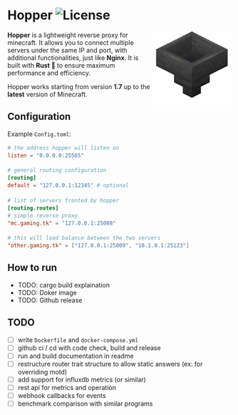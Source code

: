 # Hopper ![License](https://img.shields.io/github/license/BRA1L0R/hopper-rs?style=flat-square)

<img src="./.github/hopper.webp" align="right" width="180">

**Hopper** is a lightweight reverse proxy for minecraft. It allows you to connect multiple servers under the same IP and port, with additional functionalities, just like **Nginx**. It is built with **Rust 🦀** to ensure maximum performance and efficiency.

Hopper works starting from version **1.7** up to the **latest** version of Minecraft.

## Configuration

Example `Config.toml`:

```toml
# the address hopper will listen on
listen = "0.0.0.0:25565"

# general routing configuration
[routing]
default = "127.0.0.1:12345" # optional

# list of servers fronted by hopper
[routing.routes]
# simple reverse proxy
"mc.gaming.tk" = "127.0.0.1:25008"

# this will load balance between the two servers
"other.gaming.tk" = ["127.0.0.1:25009", "10.1.0.1:25123"]
```

## How to run

- TODO: cargo build explaination
- TODO: Doker image
- TODO: Github release

## TODO
- [ ] write `Dockerfile` and `docker-compose.yml`
- [ ] github ci / cd with code check, build and release
- [ ] run and build documentation in readme
- [ ] restructure router trait structure to allow static answers (ex: for overriding motd)
- [ ] add support for influxdb metrics (or similar)
- [ ] rest api for metrics and operation
- [ ] webhook callbacks for events
- [ ] benchmark comparison with similar programs
